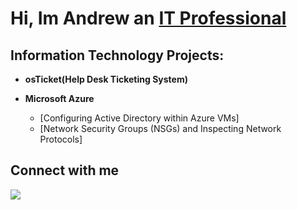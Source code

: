 <h1> Hi, Im Andrew an <a href="https://www.linkedin.com/in/andrew-carl-thomas/"> IT Professional</a></h1>

<h2>Information Technology Projects:</h2>

- <b>osTicket(Help Desk Ticketing System)</b>

- <b>Microsoft Azure</b>
    -  [Configuring Active Directory within Azure VMs]
    -  [Network Security Groups (NSGs) and Inspecting Network Protocols]

<h2>Connect with me</h2>

[<img LinkdIn =" width 22px" src ="![download](https://github.com/user-attachments/assets/74e0fba6-664b-4dfc-b6a3-d54b3be824a5)"/>][LinkdIn]

[LinkdIn]: https://www.linkedin.com/in/andrew-carl-thomas/
